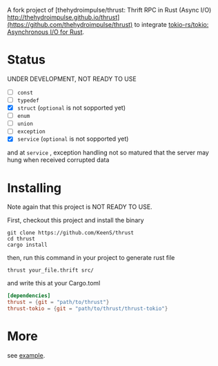 A fork project of [thehydroimpulse/thrust: Thrift RPC in Rust (Async I/O) http://thehydroimpulse.github.io/thrust](https://github.com/thehydroimpulse/thrust)  to integrate [tokio-rs/tokio: Asynchronous I/O for Rust](https://github.com/tokio-rs/tokio).

# Status
UNDER DEVELOPMENT, NOT READY TO USE

* [ ] `const`
* [ ] `typedef`
* [x] `struct` (`optional` is not sopported yet)
* [ ] `enum`
* [ ] `union`
* [ ] `exception`
* [x] `service` (`optional` is not sopported yet)

and at `service` , exception handling not so matured that the server may hung when received corrupted data

# Installing
Note again that this project is NOT READY TO USE.

First, checkout this project and install the binary

```
git clone https://github.com/KeenS/thrust
cd thrust
cargo install
```

then, run this command in your project to generate rust file

```
thrust your_file.thrift src/
```

and write this at your Cargo.toml

```toml
[dependencies]
thrust = {git = "path/to/thrust"}
thrust-tokio = {git = "path/to/thrust/thrust-tokio"}
```

# More

see [example](example).

